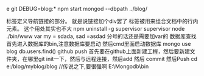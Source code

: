 e git DEBUG=blog:* npm start
mongod --dbpath ../blog/
<nav> 标签定义导航链接的部分。 就是说链接加个div罢了
<span> 标签被用来组合文档中的行内元素。  这个用处其实也不大
npm uninstall -g supervisor
supervisor node ./bin/www
var my = sdada, sad =asdad 分号的话还是需要加var的
数据库查找 首先进入数据库的bin,注意数据库要启动 然后cmd里面启动数据库 mongo use blog db.users.find()
github push 首先要在github上面新建工程，然后要新建文件夹，在哪里git init一下，然后与远程连接，然后add 然后 commit 然后Push
cd e:/blog/myblog/blog
//传说之下,要很强啊
E:\Mongodb\bin